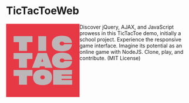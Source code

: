 # TicTacToeWeb



<img src="https://github.com/checkthistape/TicTacToeWeb/blob/main/src/logo.jpg" width="200" align="left" alt="Made by David Krikovtsov"/>

Discover jQuery, AJAX, and JavaScript prowess in this TicTacToe demo, initially a school project. Experience the responsive game interface. Imagine its potential as an online game with NodeJS. Clone, play, and contribute. (MIT License)

